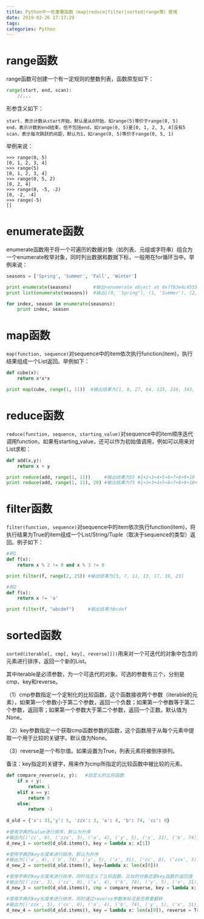 ```yaml
---
title: Python中一些重要函数（map|reduce|filter|sorted|range等）使用
date: 2019-02-26 17:17:29
tags:
categories: Python
---
```


# range函数

range函数可创建一个有一定规则的整数列表，函数原型如下：

```python
range(start, end, scan):
    //...
```

形参含义如下：

    start，表示计数从start开始，默认是从0开始，如range(5)等价于range(0, 5)
    end，表示计数到end结束，但不包括end，如range(0, 5)是[0, 1, 2, 3, 4]没有5
    scan，表示每次跳跃的间距，默认为1，如range(0, 5)等价于range(0, 5, 1)

举例来说：

    >>> range(0, 5)
    [0, 1, 2, 3, 4]
    >>> range(5)
    [0, 1, 2, 3, 4]
    >>> range(0, 5, 2)
    [0, 2, 4]
    >>> range(0, -5, -2)
    [0, -2, -4]
    >>> range(-5)
    []

# enumerate函数

enumerate函数用于将一个可遍历的数据对象（如列表、元组或字符串）组合为一个enumerate枚举对象，同时列出数据和数据下标，一般用在for循环当中。举例来说：

```python
seasons = ['Spring', 'Summer', 'Fall', 'Winter']

print enumerate(seasons)        #输出<enumerate object at 0x7f83e4c45550>
print list(enumerate(seasons))  #输出[(0, 'Spring'), (1, 'Summer'), (2, 'Fall'), (3, 'Winter')]

for index, season in enumerate(seasons):
    print index, season
```

# map函数

`map(function, sequence)`对sequence中的item依次执行function(item)，执行结果组成一个List返回。举例如下：

```python
def cube(x):
    return x*x*x

print map(cube, range(1, 11))  #输出结果为[1, 8, 27, 64, 125, 216, 343, 512, 729, 1000]
```

# reduce函数

`reduce(function, sequence, starting_value)`对sequence中的item顺序迭代调用function，如果有starting_value，还可以作为初始值调用，例如可以用来对List求和：

```python
def add(x,y):
    return x + y

print reduce(add, range(1, 11))     #输出结果为55 #1+2+3+4+5+6+7+8+9+10
print reduce(add, range(1, 11), 20) #输出结果为75 #1+2+3+4+5+6+7+8+9+10+20
```

# filter函数

`filter(function, sequence)`对sequence中的item依次执行function(item)，将执行结果为True的item组成一个List/String/Tuple（取决于sequence的类型）返回。例子如下：

```python
#例1
def f(x):
    return x % 2 != 0 and x % 3 != 0

print filter(f, range(2, 25)) #输出结果为[5, 7, 11, 13, 17, 19, 23]

#例2
def f(x):
    return x != 'a'

print filter(f, "abcdef")     #输出结果为bcdef
```

# sorted函数

`sorted(iterable[, cmp[, key[, reverse]]])`用来对一个可迭代的对象中包含的元素进行排序，返回一个新的List。

其中iterable是必须参数，为一个可迭代的对象。可选的参数有三个，分别是cmp、key和reverse。

（1）cmp参数指定一个定制化的比较函数，这个函数接收两个参数（iterable的元素），如果第一个参数小于第二个参数，返回一个负数；如果第一个参数等于第二个参数，返回零；如果第一个参数大于第二个参数，返回一个正数。默认值为None。

（2）key参数指定一个获取cmp函数参数的函数，这个函数用于从每个元素中提取一个用于比较的关键字。默认值为None。

（3）reverse是一个布尔值。如果设置为True，列表元素将被倒序排列。

备注：key指定的关键字，用来作为cmp所指定的比较函数中被比较的元素。

```python
def compare_reverse(x, y):   #自定义的比较函数
    if x < y:
        return 1
    elif x == y:
        return 0
    else:
        return -1
 
d_old = {'x': 31,'y': 5, 'zzx': 3, 'a': 4, 'b': 74, 'cc': 0}
 
#使用字典的value进行排序，默认为升序
#输出为[('cc', 0), ('zzx', 3), ('a', 4), ('y', 5), ('x', 31), ('b', 74)]
d_new_1 = sorted(d_old.items(), key = lambda x: x[1])

#使用字典的key长度来进行排序，默认为升序
#输出为[('a', 4), ('b', 74), ('y', 5), ('x', 31), ('cc', 0), ('zzx', 3)]
d_new_2 = sorted(d_old.items(), key=lambda x: len(x[0]))

#使用字典的key长度来进行排序，同时自定义了比较函数，比较的对象还是key函数的返回值
#输出为[('zzx', 3), ('cc', 0), ('a', 4), ('b', 74), ('y', 5), ('x', 31)]
d_new_3 = sorted(d_old.items(), cmp = compare_reverse, key = lambda x: len(x[0]))

#使用字典的key长度来进行排序，同时通过reverse参数来标注是否需要翻转
#输出为[('zzx', 3), ('cc', 0), ('a', 4), ('b', 74), ('y', 5), ('x', 31)]
d_new_4 = sorted(d_old.items(), key = lambda x: len(x[0]), reverse = True)
```
